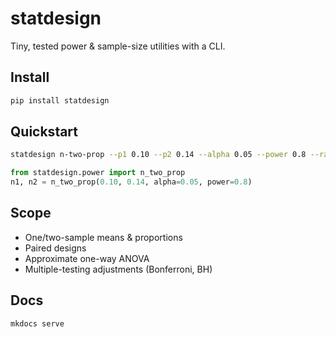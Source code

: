 # statdesign

Tiny, tested power & sample-size utilities with a CLI.

## Install

```bash
pip install statdesign
```

## Quickstart

```bash
statdesign n-two-prop --p1 0.10 --p2 0.14 --alpha 0.05 --power 0.8 --ratio 1.0
```

```python
from statdesign.power import n_two_prop
n1, n2 = n_two_prop(0.10, 0.14, alpha=0.05, power=0.8)
```

## Scope

- One/two-sample means & proportions
- Paired designs
- Approximate one-way ANOVA
- Multiple-testing adjustments (Bonferroni, BH)

## Docs

```bash
mkdocs serve
```
